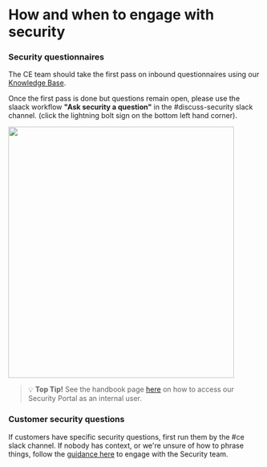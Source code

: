 # How and when to engage with security

### Security questionnaires

The CE team should take the first pass on inbound questionnaires using our [Knowledge Base](https://app.safebase.io/knowledge).

Once the first pass is done but questions remain open, please use the slaack workflow **"Ask security a question"** in the #discuss-security slack channel. (click the lightning bolt sign on the bottom left hand corner).

<img src="https://storage.googleapis.com/sourcegraph-assets/Slack-ask-security-a-question-workflow.png" width="450" height="500">

> 💡 **Top Tip!** See the handbook page [here](../../security/security-trust-center.md) on how to access our Security Portal as an internal user.

### Customer security questions

If customers have specific security questions, first run them by the #ce slack channel. If nobody has context, or we're unsure of how to phrase things, follow the [guidance here](../../security/#how-to-work-with-us) to engage with the Security team.
